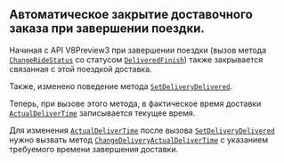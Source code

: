 Автоматическое закрытие доставочного заказа при завершении поездки.
-------

Начиная с API V8Preview3 при завершении поездки (вызов метода [`ChangeRideStatus`](https://iiko.github.io/front.api.sdk/v8/html/M_Resto_Front_Api_Editors_IEditSession_ChangeRideStatus.htm) со статусом [`DeliveredFinish`](https://iiko.github.io/front.api.sdk/v8/html/T_Resto_Front_Api_Data_Brd_RideStatus.htm)) также закрывается связанная с этой поездкой доставка.

Также, изменено поведение метода [`SetDeliveryDelivered`](https://iiko.github.io/front.api.sdk/v8/html/M_Resto_Front_Api_Extensions_OperationServiceExtensions_SetDeliveryDelivered.htm). 

Теперь, при вызове этого метода, в фактическое время доставки [`ActualDeliverTime`](https://iiko.github.io/front.api.sdk/v8/html/P_Resto_Front_Api_Data_Orders_IDeliveryOrder_ActualDeliverTime.htm) записывается текущее время.

Для изменения [`ActualDeliverTime`](https://iiko.github.io/front.api.sdk/v8/html/P_Resto_Front_Api_Data_Orders_IDeliveryOrder_ActualDeliverTime.htm) после вызова [`SetDeliveryDelivered`](https://iiko.github.io/front.api.sdk/v8/html/M_Resto_Front_Api_Extensions_OperationServiceExtensions_SetDeliveryDelivered.htm) нужно вызвать метод [`ChangeDeliveryActualDeliverTime`](https://iiko.github.io/front.api.sdk/v8/html/M_Resto_Front_Api_Editors_IEditSession_ChangeDeliveryActualDeliverTime.htm) с указанием требуемого времени завершения доставки.

